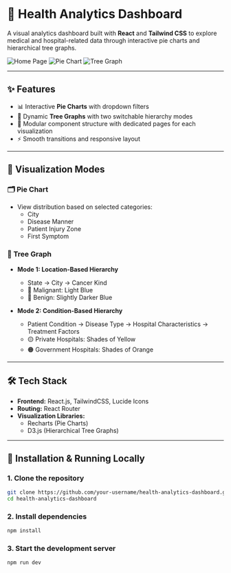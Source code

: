 # 🧠 Health Analytics Dashboard

A visual analytics dashboard built with **React** and **Tailwind CSS** to explore medical and hospital-related data through interactive pie charts and hierarchical tree graphs.

![Home Page](![3](https://github.com/user-attachments/assets/85b4692e-f765-412a-930d-34f9f39de74f))
![Pie Chart](![1](https://github.com/user-attachments/assets/961547dd-e93b-42fe-86a1-09dc5381dbf1))
![Tree Graph](![2](https://github.com/user-attachments/assets/818f9cca-6f2f-456b-9ee8-2bcc91443184))

---

## ✨ Features

- 📊 Interactive **Pie Charts** with dropdown filters
- 🌲 Dynamic **Tree Graphs** with two switchable hierarchy modes
- 🧩 Modular component structure with dedicated pages for each visualization
- ⚡ Smooth transitions and responsive layout

---

## 📐 Visualization Modes

### 🗂️ Pie Chart

- View distribution based on selected categories:
  - City
  - Disease Manner
  - Patient Injury Zone
  - First Symptom

### 🌳 Tree Graph

- **Mode 1: Location-Based Hierarchy**
  - State → City → Cancer Kind
  - 🌊 Malignant: Light Blue  
  - 🌌 Benign: Slightly Darker Blue

- **Mode 2: Condition-Based Hierarchy**
  - Patient Condition → Disease Type → Hospital Characteristics → Treatment Factors
  - 🟡 Private Hospitals: Shades of Yellow  
  - 🟠 Government Hospitals: Shades of Orange

---

## 🛠️ Tech Stack

- **Frontend:** React.js, TailwindCSS, Lucide Icons
- **Routing:** React Router
- **Visualization Libraries:** 
  - Recharts (Pie Charts)
  - D3.js (Hierarchical Tree Graphs)

---

## 🚀 Installation & Running Locally

### 1. Clone the repository

```bash
git clone https://github.com/your-username/health-analytics-dashboard.git
cd health-analytics-dashboard
```

### 2. Install dependencies

```bash
npm install
```

 ### 3. Start the development server

 ```bash
npm run dev
```

